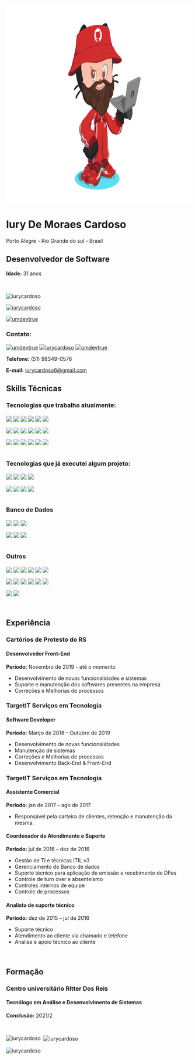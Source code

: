 



<img src="https://github.com/iurycardoso/octoiury/blob/main/octocat.png" height="540" width="960"/>

</br>


# Iury De Moraes Cardoso

Porto Alegre - Rio Grande do sul - Brasil

## Desenvolvedor de Software

**Idade:** 31 anos

</br>



<p align="left"> <img src="https://komarev.com/ghpvc/?username=iurycardoso&label=Profile%20views&color=0e75b6&style=flat" alt="iurycardoso" /> </p>

<p align="left"> <a href="https://github.com/ryo-ma/github-profile-trophy"><img src="https://github-profile-trophy.vercel.app/?username=iurycardoso" alt="iurycardoso" /></a> </p>

<p align="left"> <a href="https://twitter.com/umdevtrue" target="blank"><img src="https://img.shields.io/twitter/follow/umdevtrue?logo=twitter&style=for-the-badge" alt="umdevtrue" /></a> </p>

<h3 align="left">Contato:</h3>
<p align="left">
<a href="https://twitter.com/umdevtrue" target="blank"><img align="center" src="https://raw.githubusercontent.com/rahuldkjain/github-profile-readme-generator/master/src/images/icons/Social/twitter.svg" alt="umdevtrue" height="30" width="40" /></a>
<a href="https://linkedin.com/in/iurycardoso" target="blank"><img align="center" src="https://raw.githubusercontent.com/rahuldkjain/github-profile-readme-generator/master/src/images/icons/Social/linked-in-alt.svg" alt="iurycardoso" height="30" width="40" /></a>
<a href="https://instagram.com/umdevtrue" target="blank"><img align="center" src="https://raw.githubusercontent.com/rahuldkjain/github-profile-readme-generator/master/src/images/icons/Social/instagram.svg" alt="umdevtrue" height="30" width="40" /></a>
</p>


**Telefone:** (51) 98349-0576

**E-mail:** iurycardoso6@gmail.com
<br>

## Skills Técnicas


### Tecnologias que trabalho atualmente:
<div>
 <p>
<img src="https://img.shields.io/badge/HTML5-E34F26?style=for-the-badge&logo=html5&logoColor=white" align="center" />
<img src="https://img.shields.io/badge/CSS3-1572B6?style=for-the-badge&logo=css3&logoColor=white" align="center" />
<img src="https://img.shields.io/badge/JavaScript-323330?style=for-the-badge&logo=javascript&logoColor=F7DF1E" align="center" />
<img src="https://img.shields.io/badge/TypeScript-007ACC?style=for-the-badge&logo=typescript&logoColor=white" align="center"/>
<img src="https://img.shields.io/badge/PostgreSQL-316192?style=for-the-badge&logo=postgresql&logoColor=white" align="center"  />
<img src="https://img.shields.io/badge/MongoDB-4EA94B?style=for-the-badge&logo=mongodb&logoColor=white" align="center" />
 </p>
 <p>
<img src="https://img.shields.io/badge/Sass-CC6699?style=for-the-badge&logo=sass&logoColor=white" align="center" /> 
<img src="https://img.shields.io/badge/React-20232A?style=for-the-badge&logo=react&logoColor=61DAFB" align="center"  />
<img src="https://img.shields.io/badge/Angular-DD0031?style=for-the-badge&logo=angular&logoColor=white" align="center"  />
<img src="https://img.shields.io/badge/Bootstrap-563D7C?style=for-the-badge&logo=bootstrap&logoColor=white" align="center"  />
<img src="https://img.shields.io/badge/styled--components-DB7093?style=for-the-badge&logo=styled-components&logoColor=white" align="center"  />
<img src="https://img.shields.io/badge/storybook-FF4785?style=for-the-badge&logo=storybook&logoColor=white" align="center"  />
 </p>
<img src="https://img.shields.io/badge/GraphQl-E10098?style=for-the-badge&logo=graphql&logoColor=white" align="center"  />
<img src="https://img.shields.io/badge/Docker-2CA5E0?style=for-the-badge&logo=docker&logoColor=white" align="center"  />
<img src="https://img.shields.io/badge/next.js-000000?style=for-the-badge&logo=nextdotjs&logoColor=white" align="center" />

<img src="https://img.shields.io/badge/firebase-ffca28?style=for-the-badge&logo=firebase&logoColor=black" align="center"  />
<img src="https://img.shields.io/badge/strapi-2e7eea?style=for-the-badge&logo=strapi&logoColor=white" align="center" />
<img src="https://img.shields.io/badge/Amazon_AWS-FF9900?style=for-the-badge&logo=amazonaws&logoColor=white" align="center" />
</div>

<br>

### Tecnologias que já executei algum projeto: 
<div>
 <p>
<img src="https://img.shields.io/badge/Node.js-339933?style=for-the-badge&logo=nodedotjs&logoColor=white" align="center" >
<img src="https://img.shields.io/badge/React_Native-20232A?style=for-the-badge&logo=react&logoColor=61DAFB" align="center" >
<img src="https://img.shields.io/badge/Laravel-FF2D20?style=for-the-badge&logo=laravel&logoColor=white" align="center" >
<img src="https://img.shields.io/badge/Java-ED8B00?style=for-the-badge&logo=java&logoColor=white" align="center" >
 </p>
<img src="https://img.shields.io/badge/PHP-777BB4?style=for-the-badge&logo=php&logoColor=white" align="center" >
<img src="https://img.shields.io/badge/C%23-239120?style=for-the-badge&logo=c-sharp&logoColor=white" align="center" >
<img src="https://img.shields.io/badge/.NET-512BD4?style=for-the-badge&logo=dotnet&logoColor=white" align="center" >
<img src="https://img.shields.io/badge/C-00599C?style=for-the-badge&logo=c&logoColor=white" align="center" >
</div>

</br>

### Banco de Dados
<div>
 <p>
<img src="https://img.shields.io/badge/MySQL-005C84?style=for-the-badge&logo=mysql&logoColor=white" align="center" >
<img src="https://img.shields.io/badge/PostgreSQL-316192?style=for-the-badge&logo=postgresql&logoColor=white" align="center" >
<img src="https://img.shields.io/badge/Microsoft%20SQL%20Server-CC2927?style=for-the-badge&logo=microsoft%20sql%20server&logoColor=white" align="center" >
 </p>
<img src="https://img.shields.io/badge/redis-%23DD0031.svg?&style=for-the-badge&logo=redis&logoColor=white" align="center" >
<img src="https://img.shields.io/badge/SQLite-07405E?style=for-the-badge&logo=sqlite&logoColor=white" align="center" >
<img src="https://img.shields.io/badge/MongoDB-4EA94B?style=for-the-badge&logo=mongodb&logoColor=white" align="center" >

</div>

</br>


### Outros
<div>
<p>
<img src="https://img.shields.io/badge/PLSQL-F80000?style=for-the-badge&logo=oracle&logoColor=black" align="center" >
<img src="https://img.shields.io/badge/rabbitmq-%23FF6600.svg?&style=for-the-badge&logo=rabbitmq&logoColor=white" align="center" >
<img src="https://img.shields.io/badge/Jest-C21325?style=for-the-badge&logo=jest&logoColor=white" align="center" >
<img src="https://img.shields.io/badge/Material--UI-0081CB?style=for-the-badge&logo=material-ui&logoColor=white" align="center" >
<img src="https://img.shields.io/badge/SAP-0FAAFF?style=for-the-badge&logo=sap&logoColor=white" align="center" >
<img src="https://img.shields.io/badge/Git-F05032?style=for-the-badge&logo=git&logoColor=white" align="center" >
</p>
 <p>
<img src="https://img.shields.io/badge/Cypress-17202C?style=for-the-badge&logo=cypress&logoColor=white" align="center" >
<img src="https://img.shields.io/badge/GitBook-7B36ED?style=for-the-badge&logo=gitbook&logoColor=white" align="center" >
<img src="https://img.shields.io/badge/Jasmine-8A4182?style=for-the-badge&logo=Jasmine&logoColor=white" align="center" >
<img src="https://img.shields.io/badge/Swagger-85EA2D?style=for-the-badge&logo=Swagger&logoColor=white" align="center" >
<img src="https://img.shields.io/badge/JWT-000000?style=for-the-badge&logo=JSON%20web%20tokens&logoColor=white" align="center" >
<img src="https://img.shields.io/badge/Netlify-00C7B7?style=for-the-badge&logo=netlify&logoColor=white" align="center" >
  </p>
<p>
<img src="https://img.shields.io/badge/Figma-F24E1E?style=for-the-badge&logo=figma&logoColor=white" align="center" >
<img src="https://img.shields.io/badge/eslint-3A33D1?style=for-the-badge&logo=eslint&logoColor=white" align="center" >
</p>
</div>



</br>

## Experiência

### Cartórios de Protesto do RS
#### Desenvolvedor Front-End
**Período:** Novembro de 2019 - até o momento

- Desenvolvimento de novas funcionalidades e sistemas
- Suporte e manutenção dos softwares presentes na empresa
- Correções e Melhorias de processos

### TargetIT Serviços em Tecnologia
#### Software Developer
**Período:** Março de 2018 – Outubro de 2019

- Desenvolvimento de novas funcionalidades 
- Manutenção de sistemas
- Correções e Melhorias de processos 
- Desenvolvimento Back-End & Front-End


### TargetIT Serviços em Tecnologia
#### Assistente Comercial
**Período:** jan de 2017 – ago de 2017

- Responsável pela carteira de clientes, retenção e manutenção da mesma. 

#### Coordenador de Atendimento e Suporte
**Período:** jul de 2016 – dez de 2016

- Gestão de TI e técnicas ITIL v3
- Gerenciamento de Banco de dados
- Suporte técnico para aplicação de emissão e recebimento de DFes 
- Controle de turn over e absenteísmo
- Controles internos de equipe
- Controle de processos 

#### Analista de suporte técnico
**Período:** dez de 2015 – jul de 2016

- Suporte técnico 
- Atendimento ao cliente via chamado e telefone 
- Analise e apoio técnico ao cliente


</br>

## Formação

### Centro universitário Ritter Dos Reis
#### Tecnólogo em Análise e Desenvolvimento de Sistemas
**Conclusão:** 2021/2

</br>

<div>
<p>
 <img align="left" src="https://github-readme-stats.vercel.app/api/top-langs?username=iurycardoso&show_icons=true&locale=en&layout=compact" alt="iurycardoso" />
</p>
 </div>
 


 
<div>
<p>&nbsp;
 <img align="center" src="https://github-readme-stats.vercel.app/api?username=iurycardoso&show_icons=true&locale=en" alt="iurycardoso" />
</p>
 </div>
 
 
 <div>
<p>
 <img align="center" src="https://github-readme-streak-stats.herokuapp.com/?user=iurycardoso&" alt="iurycardoso" />
</p>
 </div>

